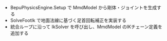 
- BepuPhysicsEngine.Setup で MmdModel から剛体・ジョイントを生成する
- SolveFootIk で地面法線に基づく足首回転補正を実装する
- 統合ループに沿って IkSolver を呼び出し、MmdModel のIKチェーン定義を追加する
